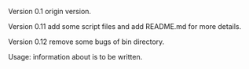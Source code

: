 Version 0.1
    origin version.

Version 0.11
    add some script files and add README.md for more details.

Version 0.12
    remove some bugs of bin directory.

Usage:
    information about is to be written.